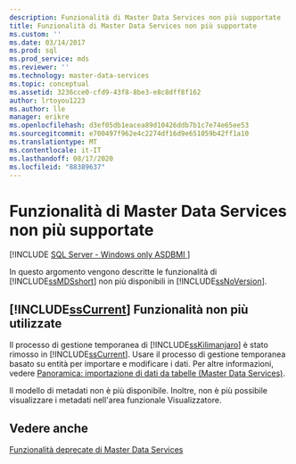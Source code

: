 ```yaml
---
description: Funzionalità di Master Data Services non più supportate
title: Funzionalità di Master Data Services non più supportate
ms.custom: ''
ms.date: 03/14/2017
ms.prod: sql
ms.prod_service: mds
ms.reviewer: ''
ms.technology: master-data-services
ms.topic: conceptual
ms.assetid: 3236cce0-cfd9-43f8-8be3-e8c8dff8f162
author: lrtoyou1223
ms.author: lle
manager: erikre
ms.openlocfilehash: d3ef05db1eacea89d10426ddb7b1c7e74e65ee53
ms.sourcegitcommit: e700497f962e4c2274df16d9e651059b42ff1a10
ms.translationtype: MT
ms.contentlocale: it-IT
ms.lasthandoff: 08/17/2020
ms.locfileid: "88389637"
---
```

# <a name="discontinued-master-data-services-features"></a>Funzionalità di Master Data Services non più supportate

[!INCLUDE [SQL Server - Windows only ASDBMI  ](../includes/applies-to-version/sql-windows-only-asdbmi.md)]

  In questo argomento vengono descritte le funzionalità di [!INCLUDE[ssMDSshort](../includes/ssmdsshort-md.md)] non più disponibili in [!INCLUDE[ssNoVersion](../includes/ssnoversion-md.md)].  
  
## <a name="sscurrent-discontinued-features"></a>[!INCLUDE[ssCurrent](../includes/sscurrent-md.md)] Funzionalità non più utilizzate  
 Il processo di gestione temporanea di [!INCLUDE[ssKilimanjaro](../includes/sskilimanjaro-md.md)] è stato rimosso in [!INCLUDE[ssCurrent](../includes/sscurrent-md.md)]. Usare il processo di gestione temporanea basato su entità per importare e modificare i dati. Per altre informazioni, vedere [Panoramica: importazione di dati da tabelle &#40;Master Data Services&#41;](../master-data-services/overview-importing-data-from-tables-master-data-services.md).  
  
 Il modello di metadati non è più disponibile. Inoltre, non è più possibile visualizzare i metadati nell'area funzionale Visualizzatore.  
  
## <a name="see-also"></a>Vedere anche  
 [Funzionalità deprecate di Master Data Services](../master-data-services/deprecated-master-data-services-features.md)  
  
  
